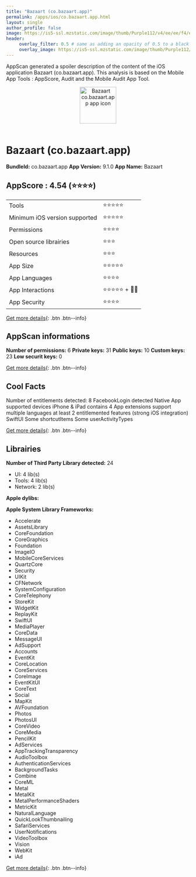 ```yaml
---
title: "Bazaart (co.bazaart.app)"
permalink: /apps/ios/co.bazaart.app.html
layout: single
author_profile: false
image: https://is5-ssl.mzstatic.com/image/thumb/Purple112/v4/ee/ee/f4/eeeef4cf-4942-ba14-4ed4-c97fa8a81fe2/AppIcon-0-1x_U007emarketing-0-0-0-7-0-0-P3-0-0-85-220-0.png/512x512bb.jpg
header: 
     overlay_filter: 0.5 # same as adding an opacity of 0.5 to a black background
     overlay_image: https://is5-ssl.mzstatic.com/image/thumb/Purple112/v4/ee/ee/f4/eeeef4cf-4942-ba14-4ed4-c97fa8a81fe2/AppIcon-0-1x_U007emarketing-0-0-0-7-0-0-P3-0-0-85-220-0.png/512x512bb.jpg
---
```

AppScan generated a spoiler description of the content of the iOS application Bazaart (co.bazaart.app). This analysis is based on the Mobile App Tools : AppScore, Audit and the Mobile Audit App Tool.

  
  
<div style="text-align: center;"><img src="https://is5-ssl.mzstatic.com/image/thumb/Purple112/v4/ee/ee/f4/eeeef4cf-4942-ba14-4ed4-c97fa8a81fe2/AppIcon-0-1x_U007emarketing-0-0-0-7-0-0-P3-0-0-85-220-0.png/512x512bb.jpg" width="100" height="100" alt="Bazaart co.bazaart.app app icon"></div></br>
  
# Bazaart (co.bazaart.app)

**BundleId:** co.bazaart.app
**App Version:** 9.1.0
**App Name:** Bazaart


## AppScore : 4.54 (⭐️⭐️⭐️⭐️) 

<table>
<tr><td> Tools </td><td> ⭐️⭐️⭐️⭐️⭐️ </td></tr>
<tr><td> Minimum iOS version supported </td><td> ⭐️⭐️⭐️⭐️⭐️ </td></tr>
<tr><td> Permissions </td><td> ⭐️⭐️⭐️⭐️ </td></tr>
<tr><td> Open source librairies </td><td> ⭐️⭐️⭐️ </td></tr>
<tr><td> Resources </td><td> ⭐️⭐️⭐️ </td></tr>
<tr><td> App Size </td><td> ⭐️⭐️⭐️⭐️⭐️ </td></tr>
<tr><td> App Languages </td><td> ⭐️⭐️⭐️⭐️ </td></tr>
<tr><td> App Interactions </td><td> ⭐️⭐️⭐️⭐️⭐️ + 🌟🌟 </td></tr>
<tr><td> App Security </td><td> ⭐️⭐️⭐️⭐️ </td></tr>
</table>

[Get more details](/pricing.html){: .btn .btn--info}  
  
## AppScan informations 

**Number of permissions:** 6
**Private keys:** 31
**Public keys:** 10
**Custom keys:** 23
**Low securit keys:** 0
  
[Get more details](/pricing.html){: .btn .btn--info}

## Cool Facts

Number of entitlements detected: 8
FacebookLogin detected
Native App
supported devices iPhone & iPad
contains 4 App extensions
support multiple languages
at least 2 entitlemented features (strong iOS integration)
SwiftUI
Some shortcutItems 
Some userActivityTypes
  
[Get more details](/pricing.html){: .btn .btn--info}

## Librairies 
**Number of Third Party Library detected:** 24
- UI: 4 lib(s)
- Tools: 4 lib(s)
- Network: 2 lib(s)

**Apple dylibs:**


**Apple System Library Frameworks:**
- Accelerate
- AssetsLibrary
- CoreFoundation
- CoreGraphics
- Foundation
- ImageIO
- MobileCoreServices
- QuartzCore
- Security
- UIKit
- CFNetwork
- SystemConfiguration
- CoreTelephony
- StoreKit
- WidgetKit
- ReplayKit
- SwiftUI
- MediaPlayer
- CoreData
- MessageUI
- AdSupport
- Accounts
- EventKit
- CoreLocation
- CoreServices
- CoreImage
- EventKitUI
- CoreText
- Social
- MapKit
- AVFoundation
- Photos
- PhotosUI
- CoreVideo
- CoreMedia
- PencilKit
- AdServices
- AppTrackingTransparency
- AudioToolbox
- AuthenticationServices
- BackgroundTasks
- Combine
- CoreML
- Metal
- MetalKit
- MetalPerformanceShaders
- MetricKit
- NaturalLanguage
- QuickLookThumbnailing
- SafariServices
- UserNotifications
- VideoToolbox
- Vision
- WebKit
- iAd


  
[Get more details](/pricing.html){: .btn .btn--info}

